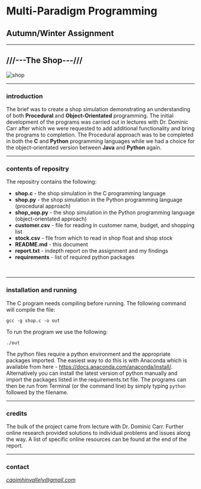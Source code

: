 # Multi-Paradigm Programming

## Autumn/Winter Assignment

---

## ///---The Shop---///

![shop]('/Images/shop1.jpg')

---

### introduction  
The brief was to create a shop simulation demonstrating an understanding of both **Procedural** and **Object-Orientated** programming. The initial development of the programs was carried out in lectures with Dr. Dominic Carr after which we were requested to add additional functionality and bring the programs to completion. The Procedural approach was to be completed in both the **C** and **Python** programming languages while we had a choice for the object-orientated version between **Java** and **Python** again.
<br>

___

### contents of repositry
The repositry contains the following:
- **shop.c** - the shop simulation in the C programming language
- **shop.py** - the shop simulation in the Python programming language (procedural approach)
- **shop_oop.py** - the shop simulation in the Python programming language (object-orientated approach)
- **customer.csv** - file for reading in customer name, budget, and shopping list
- **stock.csv** - file from which to read in shop float and shop stock
- **README.md** - this document
- **report.txt** - indepth report on the assignment and my findings
- **requirements** - list of required python packages
<br>

___

### installation and running
The C program needs compiling before running. The following command will compile the file:
```
gcc -g shop.c -o out
```
To run the program we use the following:
```
./out
```
The python files require a python environment and the appropriate packages imported. The easiest way to do this is with Anaconda which is available from here - https://docs.anaconda.com/anaconda/install/. Alternatively you can install the latest version of python manually and import the packages listed in the requirements.txt file.
The programs can then be run from Terminal (or the command line) by simply typing `python` followed by the filename.
<br>

___


### credits
The bulk of the project came from lecture with Dr. Dominic Carr. Further online research provided solutions to individual problems and issues along the way. A list of specific online resources can be found at the end of the report.
<br>

___

### contact
*caoimhinvallely@gmail.com*




